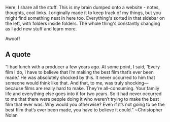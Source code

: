 <!-- ![Profile Avatar](https://kicka.org/avatar1.png) -->

Here, I share all the stuff. This is my brain dumped onto a website - notes, thoughts, cool links. I originally made it to keep track of my things, but you might find something neat in here too. Everything's sorted in that sidebar on the left, with folders inside folders. The whole thing's constantly changing as I add new stuff and learn more.

Awoof!

## A quote

“I had lunch with a producer a few years ago. At some point, I said, 'Every film I do, I have to believe that I’m making the best film that’s ever been made.' He was absolutely shocked by this. It never occurred to him that someone would think like that. And that, to me, was truly shocking—because films are really hard to make. They're all-consuming. Your family life and everything else goes into it for two years. So it had never occurred to me that there were people doing it who weren’t trying to make the best film that ever was. Why would you otherwise? Even if it’s not going to be the best film that’s ever been made, you have to believe it could.” ~Christopher Nolan